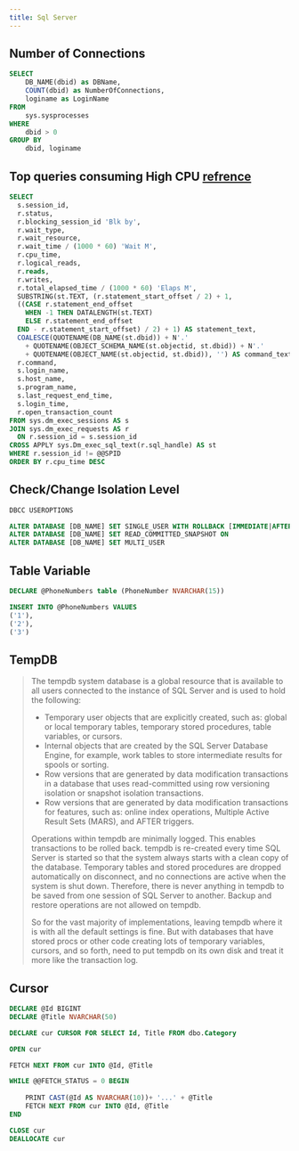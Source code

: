 ```yaml
---
title: Sql Server
---
```

## Number of Connections
```sql
SELECT 
    DB_NAME(dbid) as DBName, 
    COUNT(dbid) as NumberOfConnections,
    loginame as LoginName
FROM
    sys.sysprocesses
WHERE 
    dbid > 0
GROUP BY 
    dbid, loginame
```

## Top queries consuming High CPU [refrence](https://blogs.msdn.microsoft.com/docast/2017/07/30/sql-high-cpu-troubleshooting-checklist/)
```sql
SELECT
  s.session_id,
  r.status,
  r.blocking_session_id 'Blk by',
  r.wait_type,
  r.wait_resource,
  r.wait_time / (1000 * 60) 'Wait M',
  r.cpu_time,
  r.logical_reads,
  r.reads,
  r.writes,
  r.total_elapsed_time / (1000 * 60) 'Elaps M',
  SUBSTRING(st.TEXT, (r.statement_start_offset / 2) + 1,
  ((CASE r.statement_end_offset
    WHEN -1 THEN DATALENGTH(st.TEXT)
    ELSE r.statement_end_offset
  END - r.statement_start_offset) / 2) + 1) AS statement_text,
  COALESCE(QUOTENAME(DB_NAME(st.dbid)) + N'.' 
    + QUOTENAME(OBJECT_SCHEMA_NAME(st.objectid, st.dbid)) + N'.' 
    + QUOTENAME(OBJECT_NAME(st.objectid, st.dbid)), '') AS command_text,
  r.command,
  s.login_name,
  s.host_name,
  s.program_name,
  s.last_request_end_time,
  s.login_time,
  r.open_transaction_count
FROM sys.dm_exec_sessions AS s
JOIN sys.dm_exec_requests AS r
  ON r.session_id = s.session_id
CROSS APPLY sys.Dm_exec_sql_text(r.sql_handle) AS st
WHERE r.session_id != @@SPID
ORDER BY r.cpu_time DESC
```
##  Check/Change Isolation Level
```sql
DBCC USEROPTIONS

ALTER DATABASE [DB_NAME] SET SINGLE_USER WITH ROLLBACK [IMMEDIATE|AFTER 30 SECONDS]
ALTER DATABASE [DB_NAME] SET READ_COMMITTED_SNAPSHOT ON
ALTER DATABASE [DB_NAME] SET MULTI_USER
```
## Table Variable
```sql
DECLARE @PhoneNumbers table (PhoneNumber NVARCHAR(15))

INSERT INTO @PhoneNumbers VALUES
('1'),
('2'),
('3')
```

## TempDB

> The tempdb system database is a global resource that is available to all users connected to the instance of SQL Server and is used to hold the following:
>
> * Temporary user objects that are explicitly created, such as: global or local temporary tables, temporary stored procedures, table variables, or cursors.
> * Internal objects that are created by the SQL Server Database Engine, for example, work tables to store intermediate results for spools or sorting.
> * Row versions that are generated by data modification transactions in a database that uses read-committed using row versioning isolation or snapshot isolation transactions.
> * Row versions that are generated by data modification transactions for features, such as: online index operations, Multiple Active Result Sets (MARS), and AFTER triggers.
>
> Operations within tempdb are minimally logged. This enables transactions to be rolled back. tempdb is re-created every time SQL Server is started so that the system always starts with a clean copy of the database. Temporary tables and stored procedures are dropped automatically on disconnect, and no connections are active when the system is shut down. Therefore, there is never anything in tempdb to be saved from one session of SQL Server to another. Backup and restore operations are not allowed on tempdb.
>
> So for the vast majority of implementations, leaving tempdb where it is with all the default settings is fine.  But with databases that have stored procs or other code creating lots of temporary variables, cursors, and so forth, need to put tempdb on its own disk and treat it more like the transaction log.

## Cursor
```sql
DECLARE @Id BIGINT
DECLARE @Title NVARCHAR(50)

DECLARE cur CURSOR FOR SELECT Id, Title FROM dbo.Category

OPEN cur

FETCH NEXT FROM cur INTO @Id, @Title

WHILE @@FETCH_STATUS = 0 BEGIN
 
	PRINT CAST(@Id AS NVARCHAR(10))+ '...' + @Title
	FETCH NEXT FROM cur INTO @Id, @Title
END

CLOSE cur    
DEALLOCATE cur
```
